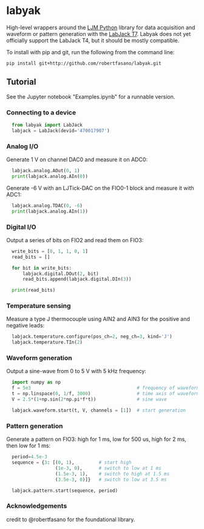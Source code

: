 # labyak
High-level wrappers around the [LJM Python](https://github.com/labjack/labjack-ljm-python) library for data acquisition and waveform or pattern generation with the [LabJack T7](https://labjack.com/products/t7). Labyak does not yet officially support the LabJack T4, but it should be mostly compatible.

To install with pip and git, run the following from the command line:

``` pip install git+http://github.com/robertfasano/labyak.git ```

## Tutorial
See the Jupyter notebook "Examples.ipynb" for a runnable version.

### Connecting to a device
```python 
  from labyak import LabJack
  labjack = LabJack(devid='470017907')
```
### Analog I/O
Generate 1 V on channel DAC0 and measure it on ADC0:
```python
  labjack.analog.AOut(0, 1)
  print(labjack.analog.AIn(0))
```
Generate -6 V with an LJTick-DAC on the FIO0-1 block and measure it with ADC1:
```python
  labjack.analog.TDAC(0, -6)
  print(labjack.analog.AIn(1))
```

### Digital I/O
Output a series of bits on FIO2 and read them on FIO3:
```python
  write_bits = [0, 1, 1, 0, 1]
  read_bits = []

  for bit in write_bits:
      labjack.digital.DOut(2, bit)
      read_bits.append(labjack.digital.DIn(3))

  print(read_bits)
```

### Temperature sensing
Measure a type J thermocouple using AIN2 and AIN3 for the positive and negative leads:
```python
  labjack.temperature.configure(pos_ch=2, neg_ch=3, kind='J')
  labjack.temperature.TIn(2)
```

### Waveform generation
Output a sine-wave from 0 to 5 V with 5 kHz frequency:
```python
  import numpy as np
  f = 5e3                                       # frequency of waveform
  t = np.linspace(0, 1/f, 3000)                 # time axis of waveform
  V = 2.5*(1+np.sin(2*np.pi*f*t))               # sine wave

  labjack.waveform.start(t, V, channels = [1])  # start generation
```

### Pattern generation
Generate a pattern on FIO3: high for 1 ms, low for 500 us, high for 2 ms, then low for 1 ms:
```python
  period=4.5e-3
  sequence = {3: [(0, 1),         # start high
                  (1e-3, 0),      # switch to low at 1 ms
                  (1.5e-3, 1),    # switch to high at 1.5 ms
                  (3.5e-3, 0)]}   # switch to low at 3.5 ms

  labjack.pattern.start(sequence, period)
```

### Acknowledgements
credit to @robertfasano for the foundational library.
